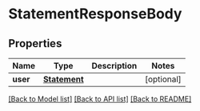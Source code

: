 # StatementResponseBody

## Properties
Name | Type | Description | Notes
------------ | ------------- | ------------- | -------------
**user** | [**Statement**](Statement.md) |  | [optional] 

[[Back to Model list]](../README.md#documentation-for-models) [[Back to API list]](../README.md#documentation-for-api-endpoints) [[Back to README]](../README.md)


